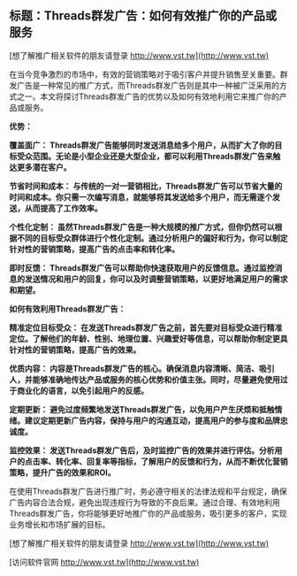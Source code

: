 ## **标题：Threads群发广告：如何有效推广你的产品或服务**

[想了解推广相关软件的朋友请登录 http://www.vst.tw](http://www.vst.tw)

在当今竞争激烈的市场中，有效的营销策略对于吸引客户并提升销售至关重要。群发广告是一种常见的推广方式，而Threads群发广告则是其中一种被广泛采用的方式之一。本文将探讨Threads群发广告的优势以及如何有效地利用它来推广你的产品或服务。

**优势：**

**覆盖面广： Threads群发广告能够同时发送消息给多个用户，从而扩大了你的目标受众范围。无论是小型企业还是大型企业，都可以利用Threads群发广告来触达更多潜在客户。**

**节省时间和成本： 与传统的一对一营销相比，Threads群发广告可以节省大量的时间和成本。你只需一次编写消息，就能够将其发送给多个用户，而无需逐个发送，从而提高了工作效率。**

**个性化定制： 虽然Threads群发广告是一种大规模的推广方式，但你仍然可以根据不同的目标受众群体进行个性化定制。通过分析用户的偏好和行为，你可以制定针对性的营销策略，提高广告的点击率和转化率。**

**即时反馈： Threads群发广告可以帮助你快速获取用户的反馈信息。通过监控消息的发送情况和用户的回复，你可以及时调整营销策略，以更好地满足用户的需求和期望。**

**如何有效利用Threads群发广告：**

**精准定位目标受众： 在发送Threads群发广告之前，首先要对目标受众进行精准定位。了解他们的年龄、性别、地理位置、兴趣爱好等信息，可以帮助你制定更具针对性的营销策略，提高广告的效果。**

**优质内容： 内容是Threads群发广告的核心。确保消息内容清晰、简洁、吸引人，并能够准确地传达产品或服务的核心优势和价值主张。同时，尽量避免使用过于商业化的语言，以免引起用户的反感。**

**定期更新： 避免过度频繁地发送Threads群发广告，以免用户产生厌烦和抵触情绪。建议定期更新广告内容，保持与用户的沟通互动，提高用户的参与度和品牌忠诚度。**

**监控效果： 发送Threads群发广告后，及时监控广告的效果并进行评估。分析用户的点击率、转化率、回复率等指标，了解用户的反馈和行为，从而不断优化营销策略，提升广告的效果和ROI。**

在使用Threads群发广告进行推广时，务必遵守相关的法律法规和平台规定，确保广告内容合法合规，避免出现违规行为导致的不良后果。通过合理、有效地利用Threads群发广告，你将能够更好地推广你的产品或服务，吸引更多的客户，实现业务增长和市场扩展的目标。

[想了解推广相关软件的朋友请登录 http://www.vst.tw](http://www.vst.tw)


[访问软件官网 http://www.vst.tw](http://www.vst.tw)
